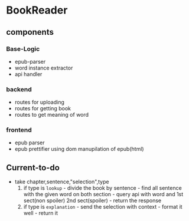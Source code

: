 
# BookReader

## components

### Base-Logic

- epub-parser
- word instance extractor
- api handler

### backend

- routes for uploading
- routes for getting book
- routes to get meaning of word

### frontend

- epub parser
- epub prettifier using dom manupilation of epub(html)

## Current-to-do

- take chapter,sentence,"selection",type
    1. if type is `lookup`
      - divide the book by sentence
      - find all sentence with the given word on both section
      - query api with word and 1st sect(non spoiler) 2nd sect(spoiler)
      - return the response
    2. if type is `explanation`
      - send the selection with context
      - format it well
      - return it
